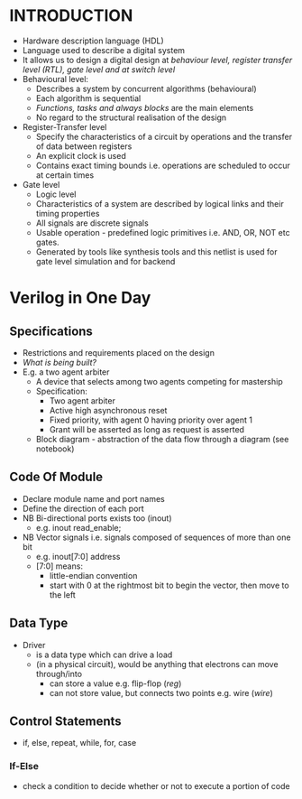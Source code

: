 INTRODUCTION
============

- Hardware description language (HDL)
- Language used to describe a digital system
- It allows us to design a digital design at _behaviour level, register transfer level (RTL), gate level and at switch level_
- Behavioural level:
  - Describes a system by concurrent algorithms (behavioural)
  - Each algorithm is sequential
  - _Functions, tasks and always blocks_ are the main elements
  - No regard to the structural realisation of the design
- Register-Transfer level
  - Specify the characteristics of a circuit by operations and the transfer of data between registers
  - An explicit clock is used
  - Contains exact timing bounds i.e. operations are scheduled to occur at certain times
- Gate level
  - Logic level
  - Characteristics of a system are described by logical links and their timing properties
  - All signals are discrete signals
  - Usable operation - predefined logic primitives i.e. AND, OR, NOT etc gates.
  - Generated by tools like synthesis tools and this netlist is used for gate level simulation and for backend

Verilog in One Day
==================

Specifications
--------------
- Restrictions and requirements placed on the design
- _What is being built?_
- E.g. a two agent arbiter
  - A device that selects among two agents competing for mastership
  - Specification:
    - Two agent arbiter
    - Active high asynchronous reset
    - Fixed priority, with agent 0 having priority over agent 1
    - Grant will be asserted as long as request is asserted
  - Block diagram - abstraction of the data flow through a diagram (see notebook)

Code Of Module
--------------
- Declare module name and port names
- Define the direction of each port
- NB Bi-directional ports exists too (inout)
  - e.g. inout read_enable;
- NB Vector signals i.e. signals composed of sequences of more than one bit
  - e.g. inout[7:0] address
  - [7:0] means:
    - little-endian convention
    - start with 0 at the rightmost bit to begin the vector, then move to the left

Data Type
---------
- Driver
  - is a data type which can drive a load
  - (in a physical circuit), would be anything that electrons can move through/into
    - can store a value e.g. flip-flop (_reg_)
    - can not store value, but connects two points e.g. wire (_wire_)

Control Statements
------------------
- if, else, repeat, while, for, case

### If-Else
- check a condition to decide whether or not to execute a portion of code
